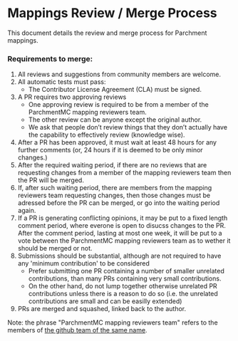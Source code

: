 # Mappings Review / Merge Process

This document details the review and merge process for Parchment mappings.

### Requirements to merge:

1. All reviews and suggestions from community members are welcome.
1. All automatic tests must pass:
    - The Contributor License Agreement (CLA) must be signed.
1. A PR requires two approving reviews
    - One approving review is required to be from a member of the ParchmentMC mapping reviewers team.
    - The other review can be anyone except the original author.
    - We ask that people don’t review things that they don’t actually have the capability to effectively review (knowledge wise).
1. After a PR has been approved, it must wait at least 48 hours for any further comments (or, 24 hours if it is deemed to be only minor changes.)
1. After the required waiting period, if there are no reviews that are requesting changes from a member of the mapping reviewers team then the PR will be merged.
1. If, after such waiting period, there are members from the mapping reviewers team requesting changes, then those changes must be adressed before the PR can be merged, or go into the waiting period again.
1. If a PR is generating conflicting opinions, it may be put to a fixed length comment period, where everone is open to disucss changes to the PR. After the comment period, lasting at most one week, it will be put to a vote between the ParchmentMC mapping reviewers team as to wether it should be merged or not.
1. Submissions should be substantial, although are not required to have any 'minimum contribution' to be considered
    - Prefer submitting one PR containing a number of smaller unrelated contributions, than many PRs containing very small contributions.
    - On the other hand, do not lump together otherwise unrelated PR contributions unless there is a reason to do so (i.e. the unrelated contributions are small and can be easilly extended)
1. PRs are merged and squashed, linked back to the author.


Note: the phrase "ParchmentMC mapping reviewers team" refers to the members of [the github team of the same name](https://github.com/orgs/ParchmentMC/teams/mapping-reviewers).
